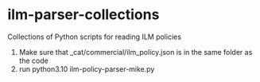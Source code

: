 # ilm-parser-collections
Collections of Python scripts for reading ILM policies

1. Make sure that _cat/commercial/ilm_policy.json is in the same folder as the code
2. run python3.10 ilm-policy-parser-mike.py

